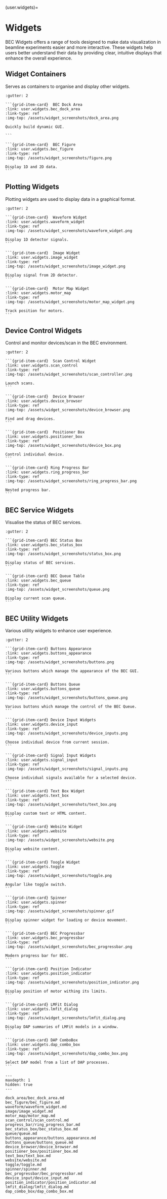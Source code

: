 (user.widgets)=
# Widgets

BEC Widgets offers a range of tools designed to make data visualization in beamline experiments easier and more
interactive. These widgets help users better understand their data by providing clear, intuitive displays that enhance
the overall experience.

## Widget Containers

Serves as containers to organise and display other widgets.

````{grid} 3
:gutter: 2

```{grid-item-card}  BEC Dock Area
:link: user.widgets.bec_dock_area
:link-type: ref
:img-top: /assets/widget_screenshots/dock_area.png

Quickly build dynamic GUI.

```

```{grid-item-card}  BEC Figure
:link: user.widgets.bec_figure
:link-type: ref
:img-top: /assets/widget_screenshots/figure.png

Display 1D and 2D data.
```
````

## Plotting Widgets

Plotting widgets are used to display data in a graphical format.

````{grid} 3
:gutter: 2

```{grid-item-card}  Waveform Widget
:link: user.widgets.waveform_widget
:link-type: ref
:img-top: /assets/widget_screenshots/waveform_widget.png

Display 1D detector signals.
```

```{grid-item-card}  Image Widget
:link: user.widgets.image_widget
:link-type: ref
:img-top: /assets/widget_screenshots/image_widget.png

Display signal from 2D detector.
```

```{grid-item-card}  Motor Map Widget
:link: user.widgets.motor_map
:link-type: ref
:img-top: /assets/widget_screenshots/motor_map_widget.png

Track position for motors.
```

````

## Device Control Widgets

Control and monitor devices/scan in the BEC environment.

````{grid} 3
:gutter: 2

```{grid-item-card}  Scan Control Widget
:link: user.widgets.scan_control
:link-type: ref
:img-top: /assets/widget_screenshots/scan_controller.png

Launch scans.
```

```{grid-item-card}  Device Browser
:link: user.widgets.device_browser
:link-type: ref
:img-top: /assets/widget_screenshots/device_browser.png

Find and drag devices.
```

```{grid-item-card}  Positioner Box
:link: user.widgets.positioner_box
:link-type: ref
:img-top: /assets/widget_screenshots/device_box.png

Control individual device.
```

```{grid-item-card} Ring Progress Bar 
:link: user.widgets.ring_progress_bar
:link-type: ref
:img-top: /assets/widget_screenshots/ring_progress_bar.png

Nested progress bar.
```

````

## BEC Service Widgets

Visualise the status of BEC services.

````{grid} 3
:gutter: 2

```{grid-item-card} BEC Status Box
:link: user.widgets.bec_status_box
:link-type: ref
:img-top: /assets/widget_screenshots/status_box.png

Display status of BEC services.
```

```{grid-item-card} BEC Queue Table 
:link: user.widgets.bec_queue
:link-type: ref
:img-top: /assets/widget_screenshots/queue.png

Display current scan queue.
```
````

## BEC Utility Widgets

Various utility widgets to enhance user experience.

````{grid} 3
:gutter: 2

```{grid-item-card} Buttons Appearance
:link: user.widgets.buttons_appearance
:link-type: ref
:img-top: /assets/widget_screenshots/buttons.png

Various buttons which manage the appearance of the BEC GUI.
```

```{grid-item-card} Buttons Queue
:link: user.widgets.buttons_queue
:link-type: ref
:img-top: /assets/widget_screenshots/buttons_queue.png

Various buttons which manage the control of the BEC Queue.
```

```{grid-item-card} Device Input Widgets
:link: user.widgets.device_input
:link-type: ref
:img-top: /assets/widget_screenshots/device_inputs.png

Choose individual device from current session.
```

```{grid-item-card} Signal Input Widgets
:link: user.widgets.signal_input
:link-type: ref
:img-top: /assets/widget_screenshots/signal_inputs.png

Choose individual signals available for a selected device.
```

```{grid-item-card} Text Box Widget
:link: user.widgets.text_box
:link-type: ref
:img-top: /assets/widget_screenshots/text_box.png

Display custom text or HTML content.
```

```{grid-item-card} Website Widget
:link: user.widgets.website
:link-type: ref
:img-top: /assets/widget_screenshots/website.png

Display website content.
```

```{grid-item-card} Toogle Widget
:link: user.widgets.toggle
:link-type: ref
:img-top: /assets/widget_screenshots/toggle.png

Angular like toggle switch.
```

```{grid-item-card} Spinner 
:link: user.widgets.spinner
:link-type: ref
:img-top: /assets/widget_screenshots/spinner.gif

Display spinner widget for loading or device movement.
```

```{grid-item-card} BEC Progressbar 
:link: user.widgets.bec_progressbar
:link-type: ref
:img-top: /assets/widget_screenshots/bec_progressbar.png

Modern progress bar for BEC.
```

```{grid-item-card} Position Indicator
:link: user.widgets.position_indicator
:link-type: ref
:img-top: /assets/widget_screenshots/position_indicator.png

Display position of motor withing its limits.
```

```{grid-item-card} LMFit Dialog
:link: user.widgets.lmfit_dialog
:link-type: ref
:img-top: /assets/widget_screenshots/lmfit_dialog.png

Display DAP summaries of LMFit models in a window.
```

```{grid-item-card} DAP ComboBox
:link: user.widgets.dap_combo_box
:link-type: ref
:img-top: /assets/widget_screenshots/dap_combo_box.png

Select DAP model from a list of DAP processes.
```
````

```{toctree}
---
maxdepth: 1
hidden: true
---

dock_area/bec_dock_area.md
bec_figure/bec_figure.md
waveform/waveform_widget.md
image/image_widget.md
motor_map/motor_map.md
scan_control/scan_control.md
progress_bar/ring_progress_bar.md
bec_status_box/bec_status_box.md
queue/queue.md
buttons_appearance/buttons_appearance.md
buttons_queue/buttons_queue.md
device_browser/device_browser.md
positioner_box/positioner_box.md
text_box/text_box.md
website/website.md
toggle/toggle.md
spinner/spinner.md
bec_progressbar/bec_progressbar.md
device_input/device_input.md
position_indicator/position_indicator.md
lmfit_dialog/lmfit_dialog.md
dap_combo_box/dap_combo_box.md

```